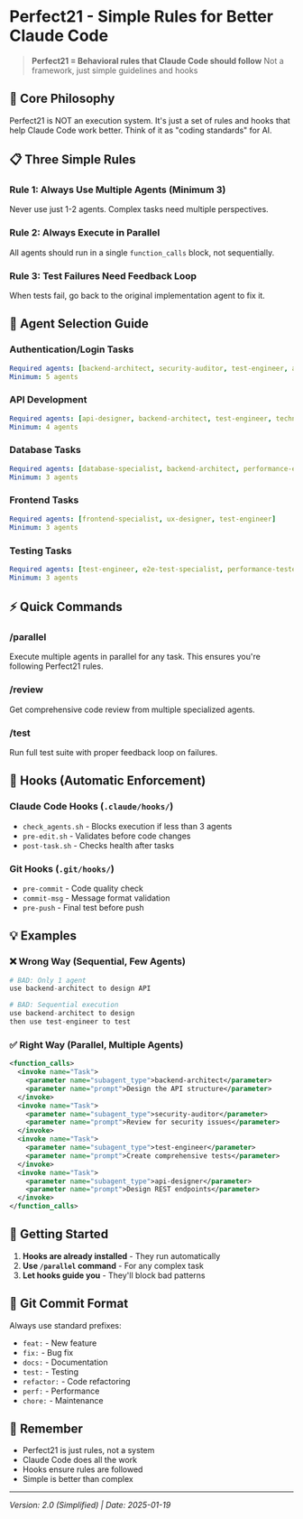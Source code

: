 # Perfect21 - Simple Rules for Better Claude Code

> **Perfect21 = Behavioral rules that Claude Code should follow**
> Not a framework, just simple guidelines and hooks

## 🎯 Core Philosophy
Perfect21 is NOT an execution system. It's just a set of rules and hooks that help Claude Code work better. Think of it as "coding standards" for AI.

## 📋 Three Simple Rules

### Rule 1: Always Use Multiple Agents (Minimum 3)
Never use just 1-2 agents. Complex tasks need multiple perspectives.

### Rule 2: Always Execute in Parallel
All agents should run in a single `function_calls` block, not sequentially.

### Rule 3: Test Failures Need Feedback Loop
When tests fail, go back to the original implementation agent to fix it.

## 🎯 Agent Selection Guide

### Authentication/Login Tasks
```yaml
Required agents: [backend-architect, security-auditor, test-engineer, api-designer, database-specialist]
Minimum: 5 agents
```

### API Development
```yaml
Required agents: [api-designer, backend-architect, test-engineer, technical-writer]
Minimum: 4 agents
```

### Database Tasks
```yaml
Required agents: [database-specialist, backend-architect, performance-engineer]
Minimum: 3 agents
```

### Frontend Tasks
```yaml
Required agents: [frontend-specialist, ux-designer, test-engineer]
Minimum: 3 agents
```

### Testing Tasks
```yaml
Required agents: [test-engineer, e2e-test-specialist, performance-tester]
Minimum: 3 agents
```

## ⚡ Quick Commands

### /parallel
Execute multiple agents in parallel for any task. This ensures you're following Perfect21 rules.

### /review
Get comprehensive code review from multiple specialized agents.

### /test
Run full test suite with proper feedback loop on failures.

## 🔨 Hooks (Automatic Enforcement)

### Claude Code Hooks (`.claude/hooks/`)
- `check_agents.sh` - Blocks execution if less than 3 agents
- `pre-edit.sh` - Validates before code changes
- `post-task.sh` - Checks health after tasks

### Git Hooks (`.git/hooks/`)
- `pre-commit` - Code quality check
- `commit-msg` - Message format validation
- `pre-push` - Final test before push

## 💡 Examples

### ❌ Wrong Way (Sequential, Few Agents)
```python
# BAD: Only 1 agent
use backend-architect to design API

# BAD: Sequential execution
use backend-architect to design
then use test-engineer to test
```

### ✅ Right Way (Parallel, Multiple Agents)
```xml
<function_calls>
  <invoke name="Task">
    <parameter name="subagent_type">backend-architect</parameter>
    <parameter name="prompt">Design the API structure</parameter>
  </invoke>
  <invoke name="Task">
    <parameter name="subagent_type">security-auditor</parameter>
    <parameter name="prompt">Review for security issues</parameter>
  </invoke>
  <invoke name="Task">
    <parameter name="subagent_type">test-engineer</parameter>
    <parameter name="prompt">Create comprehensive tests</parameter>
  </invoke>
  <invoke name="Task">
    <parameter name="subagent_type">api-designer</parameter>
    <parameter name="prompt">Design REST endpoints</parameter>
  </invoke>
</function_calls>
```

## 🚀 Getting Started

1. **Hooks are already installed** - They run automatically
2. **Use `/parallel` command** - For any complex task
3. **Let hooks guide you** - They'll block bad patterns

## 📝 Git Commit Format
Always use standard prefixes:
- `feat:` - New feature
- `fix:` - Bug fix
- `docs:` - Documentation
- `test:` - Testing
- `refactor:` - Code refactoring
- `perf:` - Performance
- `chore:` - Maintenance

## 🎯 Remember
- Perfect21 is just rules, not a system
- Claude Code does all the work
- Hooks ensure rules are followed
- Simple is better than complex

---
*Version: 2.0 (Simplified) | Date: 2025-01-19*